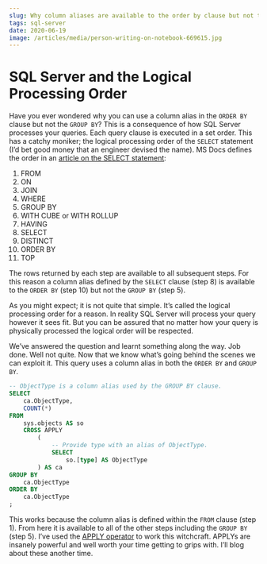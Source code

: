 ```yaml
---
slug: Why column aliases are available to the order by clause but not the group by?
tags: sql-server
date: 2020-06-19
image: /articles/media/person-writing-on-notebook-669615.jpg
---
```


# SQL Server and the Logical Processing Order

Have you ever wondered why you can use a column alias in the `ORDER BY` clause but not the `GROUP BY`?  This is a
consequence of how SQL Server processes your queries.  Each query clause is executed in a set order.  This has a catchy
moniker; the logical processing order of the `SELECT` statement (I’d bet good money that an engineer devised the name).
MS Docs defines the order in an [article on the SELECT statement](https://docs.microsoft.com/en-us/sql/t-sql/queries/select-transact-sql?view=sql-server-2017):

1. FROM
1. ON
1. JOIN
1. WHERE
1. GROUP BY
1. WITH CUBE or WITH ROLLUP
1. HAVING
1. SELECT
1. DISTINCT
1. ORDER BY
1. TOP

The rows returned by each step are available to all subsequent steps.  For this reason a column alias defined by the
`SELECT` clause (step 8) is available to the `ORDER BY` (step 10) but not the `GROUP BY` (step 5).

As you might expect; it is not quite that simple.  It’s called the logical processing order for a reason.  In reality
SQL Server will process your query however it sees fit.  But you can be assured that no matter how your query is
physically processed the logical order will be respected.

We’ve answered the question and learnt something along the way.  Job done.  Well not quite.  Now that we know what’s
going behind the scenes we can exploit it.  This query uses a column alias in both the `ORDER BY` and `GROUP BY`.

```sql
-- ObjectType is a column alias used by the GROUP BY clause.
SELECT
    ca.ObjectType,
    COUNT(*)
FROM
    sys.objects AS so
    CROSS APPLY
        (
            -- Provide type with an alias of ObjectType.
            SELECT
                so.[type] AS ObjectType
        ) AS ca
GROUP BY
    ca.ObjectType
ORDER BY
    ca.ObjectType
;
```

This works because the column alias is defined within the `FROM` clause (step 1).  From here it is available to all of
the other steps including the `GROUP BY` (step 5).  I’ve used the [APPLY operator](https://docs.microsoft.com/en-us/sql/t-sql/queries/from-transact-sql?view=sql-server-2017#using-apply) to work this witchcraft.  APPLYs are insanely powerful and well worth your time
getting to grips with.  I’ll blog about these another time.
